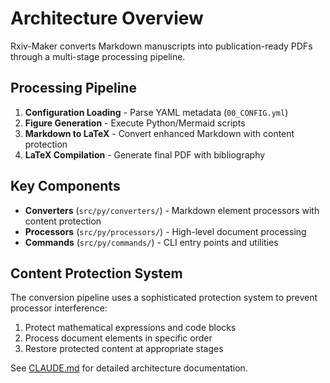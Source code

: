 # Architecture Overview

Rxiv-Maker converts Markdown manuscripts into publication-ready PDFs through a multi-stage processing pipeline.

## Processing Pipeline

1. **Configuration Loading** - Parse YAML metadata (`00_CONFIG.yml`)
2. **Figure Generation** - Execute Python/Mermaid scripts  
3. **Markdown to LaTeX** - Convert enhanced Markdown with content protection
4. **LaTeX Compilation** - Generate final PDF with bibliography

## Key Components

- **Converters** (`src/py/converters/`) - Markdown element processors with content protection
- **Processors** (`src/py/processors/`) - High-level document processing
- **Commands** (`src/py/commands/`) - CLI entry points and utilities

## Content Protection System

The conversion pipeline uses a sophisticated protection system to prevent processor interference:

1. Protect mathematical expressions and code blocks
2. Process document elements in specific order
3. Restore protected content at appropriate stages

See [CLAUDE.md](../CLAUDE.md) for detailed architecture documentation.
